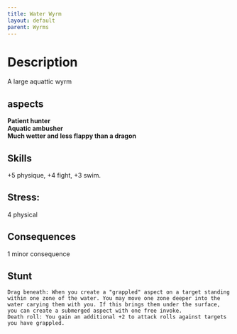```yaml
---
title: Water Wyrm
layout: default
parent: Wyrms
---
```


# Description
A large aquattic wyrm

## aspects
**Patient hunter** \
**Aquatic ambusher** \
**Much wetter and less flappy than a dragon** 

## Skills 
+5 physique, +4 fight, +3 swim. 

## Stress: 
4 physical 

## Consequences
1 minor consequence

## Stunt 
```
Drag beneath: When you create a "grappled" aspect on a target standing within one zone of the water. You may move one zone deeper into the water carying them with you. If this brings them under the surface, you can create a submerged aspect with one free invoke.
Death roll: You gain an additional +2 to attack rolls against targets you have grappled.
```